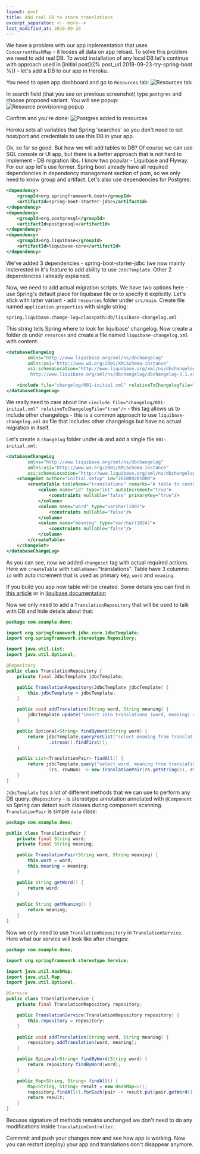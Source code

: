 ```yaml
---
layout: post
title: Add real DB to store translations
excerpt_separator: <!--more-->
last_modified_at: 2018-09-28
---
```

We have a problem with our app inplementation that uses `ConcurrentHashMap` - it looses all data on app reload.
To solve this problem we need to add real DB. To avoid installation of any local DB let's continue with approach used in [initial post]({% post_url 2018-09-23-try-spring-boot %}) - let's add a DB to our app in Heroku.
<!--more-->
You need to open app dashboard and go to `Resources` tab: 
![Resources tab](/assets/img/1-Resources-1.png)

In search field (that you see on previous screenshot) type `postgres` and choose proposed variant. You will see popup:
![Resource provisioning popup](/assets/img/2-Resources-provision.png)

Confirm and you're done:
![Postgres added to resources](/assets/img/3-Resources-provision-done.png)

Heroku sets all variables that Spring 'searches' so you don't need to set host/port and credentials to use this DB in your app.

Ok, so far so good. But how we will add tables to DB? Of course we can use SQL console or UI app, but there is a better approach that is not hard to implement - DB migration libs. I know two popular - Liquibase and Flyway. For our app let's use former. Spring boot already have all required dependencies in dependency management section of pom, so we only need to know group and artifact. Let's also use dependencies for Postgres:
```xml
<dependency>
    <groupId>org.springframework.boot</groupId>
    <artifactId>spring-boot-starter-jdbc</artifactId>
</dependency>
<dependency>
    <groupId>org.postgresql</groupId>
    <artifactId>postgresql</artifactId>
</dependency>
<dependency>
    <groupId>org.liquibase</groupId>
    <artifactId>liquibase-core</artifactId>
</dependency>
```

We've added 3 dependencies - spring-boot-starter-jdbc (we now mainly insterested in it's feature to add ability to use `JdbcTemplate`. Other 2 dependencies I already explained.

Now, we need to add actual migration scripts. We have two options here - use Spring's default place for liquibase file or to specify it explicitly. Let's stick with latter variant - add `resources` folder under `src/main`. Create file named `application.properties` with single string:
```
spring.liquibase.change-log=classpath:db/liquibase-changelog.xml
```
This string tells Spring where to look for liquibase' changelog. Now create a folder `db` under `resorces` and create a file named `liquibase-changelog.xml` with content:
```xml
<databaseChangeLog
        xmlns="http://www.liquibase.org/xml/ns/dbchangelog"
        xmlns:xsi="http://www.w3.org/2001/XMLSchema-instance"
        xsi:schemaLocation="http://www.liquibase.org/xml/ns/dbchangelog
         http://www.liquibase.org/xml/ns/dbchangelog/dbchangelog-3.1.xsd">

    <include file="changelog/001-initial.xml" relativeToChangelogFile="true"/>
</databaseChangeLog>
```

We really need to care about line `<include file="changelog/001-initial.xml" relativeToChangelogFile="true"/>` - this tag allows us to include other changelogs - this is a common approach to use `liquibase-changelog.xml` as file that includes other changelogs but have no actual migration in itself.

Let's create a `changelog` folder under `db` and add a single file `001-initial.xml`:
```xml
<databaseChangeLog
        xmlns="http://www.liquibase.org/xml/ns/dbchangelog"
        xmlns:xsi="http://www.w3.org/2001/XMLSchema-instance"
        xsi:schemaLocation="http://www.liquibase.org/xml/ns/dbchangelog http://www.liquibase.org/xml/ns/dbchangelog/dbchangelog-3.1.xsd">
    <changeSet author="initial.setup" id="201809281000">
        <createTable tableName="translations" remarks="A table to contain all the translations">
            <column name="id" type="int" autoIncrement="true">
                <constraints nullable="false" primaryKey="true"/>
            </column>
            <column name="word" type="varchar(100)">
                <constraints nullable="false"/>
            </column>
            <column name="meaning" type="varchar(1024)">
                <constraints nullable="false"/>
            </column>
        </createTable>
    </changeSet>
</databaseChangeLog>
```

As you can see, now we added `changeset` tag with actual required actions. Here we `createTable` with `tableName`="translations". Table have 3 columns: `id` with auto increment that is used as primary key, `word` and `meaning`.

If you build you app now table will be created. Some details you can find in [this article](https://medium.com/@harittweets/evolving-your-database-using-spring-boot-and-liquibase-844fcd7931da) or in [liquibase documentation](http://www.liquibase.org/documentation/index.html)

Now we only need to add a `TranslationRepository` that will be used to talk with DB and hide details about that:
```java
package com.example.demo;

import org.springframework.jdbc.core.JdbcTemplate;
import org.springframework.stereotype.Repository;

import java.util.List;
import java.util.Optional;

@Repository
public class TranslationRepository {
    private final JdbcTemplate jdbcTemplate;

    public TranslationRepository(JdbcTemplate jdbcTemplate) {
        this.jdbcTemplate = jdbcTemplate;
    }

    public void addTranslation(String word, String meaning) {
        jdbcTemplate.update("insert into translations (word, meaning) values (?,?)", word, meaning);
    }

    public Optional<String> findByWord(String word) {
        return jdbcTemplate.queryForList("select meaning from translations where word=?", String.class, word)
                .stream().findFirst();
    }

    public List<TranslationPair> findAll() {
        return jdbcTemplate.query("select word, meaning from translations",
                (rs, rowNum) -> new TranslationPair(rs.getString(1), rs.getString(2)));
    }
}
```

`JdbcTemplate` has a lot of different methods that we can use to perform any DB query. `@Repository` - is stereotype annotation annotated with `@Component` so Spring can detect such classes during component scanning. `TranslationPair` is simple `data` class:
```java
package com.example.demo;

public class TranslationPair {
    private final String word;
    private final String meaning;

    public TranslationPair(String word, String meaning) {
        this.word = word;
        this.meaning = meaning;
    }

    public String getWord() {
        return word;
    }

    public String getMeaning() {
        return meaning;
    }
}
```

Now we only need to use `TranslationRepository` in `TranslationService`. Here what our service will look like after changes:
```java
package com.example.demo;

import org.springframework.stereotype.Service;

import java.util.HashMap;
import java.util.Map;
import java.util.Optional;

@Service
public class TranslationService {
    private final TranslationRepository repository;

    public TranslationService(TranslationRepository repository) {
        this.repository = repository;
    }

    public void addTranslation(String word, String meaning) {
        repository.addTranslation(word, meaning);
    }

    public Optional<String> findByWord(String word) {
        return repository.findByWord(word);
    }

    public Map<String, String> findAll() {
        Map<String, String> result = new HashMap<>();
        repository.findAll().forEach(pair -> result.put(pair.getWord(), pair.getMeaning()));
        return result;
    }
}
```

Becuase signature of methods remains unchanged we don't need to do any modifications inside `TranslationController`.

Commmit and push your changes now and see how app is working. Now you can restart (deploy) your app and translations don't disappear anymore.
